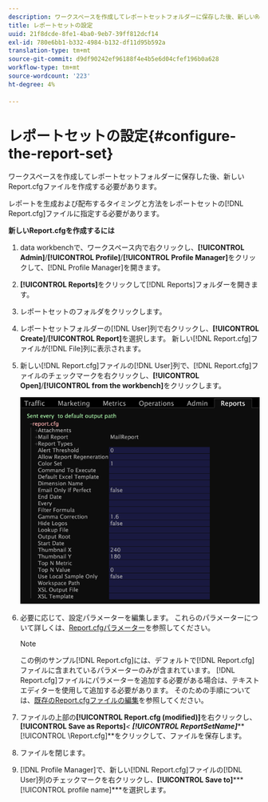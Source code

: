```yaml
---
description: ワークスペースを作成してレポートセットフォルダーに保存した後、新しいReport.cfgファイルを作成する必要があります。
title: レポートセットの設定
uuid: 21f8dcde-8fe1-4ba0-9eb7-39ff812dcf14
exl-id: 780e6bb1-b332-4984-b132-df11d95b592a
translation-type: tm+mt
source-git-commit: d9df90242ef96188f4e4b5e6d04cfef196b0a628
workflow-type: tm+mt
source-wordcount: '223'
ht-degree: 4%

---
```


# レポートセットの設定{#configure-the-report-set}

ワークスペースを作成してレポートセットフォルダーに保存した後、新しいReport.cfgファイルを作成する必要があります。

レポートを生成および配布するタイミングと方法をレポートセットの[!DNL Report.cfg]ファイルに指定する必要があります。

**新しいReport.cfgを作成するには**

1. data workbenchで、ワークスペース内で右クリックし、**[!UICONTROL Admin]**/**[!UICONTROL Profile]**/**[!UICONTROL Profile Manager]**&#x200B;をクリックして、[!DNL Profile Manager]を開きます。
1. **[!UICONTROL Reports]**&#x200B;をクリックして[!DNL Reports]フォルダーを開きます。
1. レポートセットのフォルダをクリックします。
1. レポートセットフォルダーの[!DNL User]列で右クリックし、**[!UICONTROL Create]**/**[!UICONTROL Report]**&#x200B;を選択します。 新しい[!DNL Report.cfg]ファイルが[!DNL File]列に表示されます。
1. 新しい[!DNL Report.cfg]ファイルの[!DNL User]列で、[!DNL Report.cfg]ファイルのチェックマークを右クリックし、**[!UICONTROL Open]**/**[!UICONTROL from the workbench]**&#x200B;をクリックします。

   ![ステップ情報](assets/cfg_reportcfg.png)

1. 必要に応じて、設定パラメーターを編集します。 これらのパラメーターについて詳しくは、[Report.cfgパラメーター](../../../../../home/c-rpt-oview/c-rpt-param-ref/c-rpt-param.md#concept-838e59d72d3f4cb29ee15f5c7eb0ceff)を参照してください。

   >[!NOTE]
   >
   >この例のサンプル[!DNL Report.cfg]には、デフォルトで[!DNL Report.cfg]ファイルに含まれているパラメーターのみが含まれています。 [!DNL Report.cfg]ファイルにパラメーターを追加する必要がある場合は、テキストエディターを使用して追加する必要があります。 そのための手順については、[既存のReport.cfgファイルの編集](../../../../../home/c-rpt-oview/c-work-rpt-sets/c-edit-ex-rpt-files/c-edit-ex-rpt-files.md#concept-96fd57159f454defa09bd18655a12887)を参照してください。

1. ファイルの上部の&#x200B;**[!UICONTROL Report.cfg (modified)]**&#x200B;を右クリックし、**[!UICONTROL Save as Reports\]***&lt; **[!UICONTROL ReportSetName]*****[!UICONTROL \Report.cfg]**をクリックして、ファイルを保存します。
1. ファイルを閉じます。
1. [!DNL Profile Manager]で、新しい[!DNL Report.cfg]ファイルの[!DNL User]列のチェックマークを右クリックし、**[!UICONTROL Save to]*****[!UICONTROL profile name]***を選択します。
